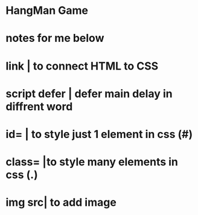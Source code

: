 # HangMan Game
# notes for me below
# link |  to connect HTML to CSS
# script defer | defer main delay in diffrent word
# id= | to style just 1 element in css (#)
# class= |to style many elements in css (.)
# img src| to add image
